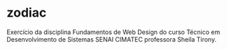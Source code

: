 # zodiac
Exercício da disciplina Fundamentos de Web Design do curso Técnico em Desenvolvimento de Sistemas SENAI CIMATEC professora Sheila Tirony.
